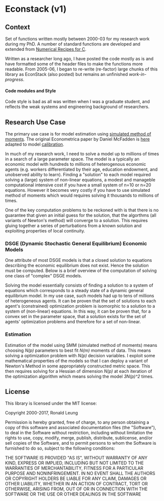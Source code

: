 # Econstack (v1) 


## Context
Set of functions written mostly between 2000-03 for my research work during my PhD. A number of standard functions are developed and extended from [Numerical Recipes for C](http://numerical.recipes/). 

Written as a researcher long ago, I have posted the code mostly as is and have formatted some of the header files to make the functions more readable. From 2005-06, I began to re-write (re-factor) large chunks of this library as EconStack (also posted) but remains an unfinished *work-in-progress*.

#### Code modules and Style
Code style is bad as all was written when I was a graduate student, and reflects the weak systems and engineering background of researchers.  

## Research Use Case
The primary use case is for model estimation using [simulated method of moments](https://en.wikipedia.org/wiki/Method_of_simulated_moments). The original Econometrica paper by Daniel McFadden is [here](https://www.jstor.org/stable/1913621) adapted to model [calibration](http://paulgomme.github.io/calibration.pdf). 

In much of my research work, I need to solve a model up to millions of times in a search of a large parameter space. The model is a typically an economic model with hundreds to millions of heterogenous economic agents (e.g. workers differentiated by their age, education endowment, and unobserved ability to learn). Finding a "solution" to each model required solving a (large) system of non-linear equations, a modest and manageble computational intensive cost if you have a small system of n=10 or n=20 equations. However it becomes very costly if you have to use simulated method of moments which would requires solving it thousands to millions of times. 

One of the key computation problems to be reckoned with is that there is no guarantee that given an initial guess for the solution, that the algorthms (all variants of Newton's method) will converge to a solution. This requires gluing together a series of perturbations from a known solution and exploiting properties of local continuity.  

### DSGE (Dynamic Stochastic General Equilibrium) Economic Models 
One attribute of most DSGE models is that a closed solution to equations describing the economic equilibrium does not exist. Hence the solution must be computed. Below is a brief overview of the computation of solving one class of "complex" DSGE models. 

Solving the model essentially consists of finding a solution to a system of equations which corresponds to a steady state of a dynamic general equilibrium model. In my use case, such models had up to tens of millions of heterogeneous agents. It can be proven that the set of solutions to each agent's (constrained) optimization problem is isomorphic to a solution to a system of (non-linear) equations. In this way, it can be proven that, for a convex set in the parameter space, that a solution exists for the set of agents' optimization problems and therefore for a set of non-linear. 

### Estimation 
Estimation of the model using SMM (simulated method of moments) means choosing *N(p)* parameters to best fit *N(m)* moments of data. This means solving a optimization problem with *N(p)* decision variables. I exploit some mathematical properties of the models so that I can deploy a variant of Newton's Method in some appropriately constructed metric space. This then requires solving for a Hessian of dimension *N(p)* at each iteration of the optimization algorithm which means solving the model *3N(p)^2* times. 

 


## License
This library is licensed under the MIT license: 

Copyright 2000-2017, Ronald Leung

Permission is hereby granted, free of charge, to any person obtaining a copy of this software and associated documentation files (the "Software"), to deal in the Software without restriction, including without limitation the rights to use, copy, modify, merge, publish, distribute, sublicense, and/or sell copies of the Software, and to permit persons to whom the Software is furnished to do so, subject to the following conditions:

THE SOFTWARE IS PROVIDED "AS IS", WITHOUT WARRANTY OF ANY KIND, EXPRESS OR IMPLIED, INCLUDING BUT NOT LIMITED TO THE WARRANTIES OF MERCHANTABILITY, FITNESS FOR A PARTICULAR PURPOSE AND NONINFRINGEMENT. IN NO EVENT SHALL THE AUTHORS OR COPYRIGHT HOLDERS BE LIABLE FOR ANY CLAIM, DAMAGES OR OTHER LIABILITY, WHETHER IN AN ACTION OF CONTRACT, TORT OR OTHERWISE, ARISING FROM, OUT OF OR IN CONNECTION WITH THE SOFTWARE OR THE USE OR OTHER DEALINGS IN THE SOFTWARE